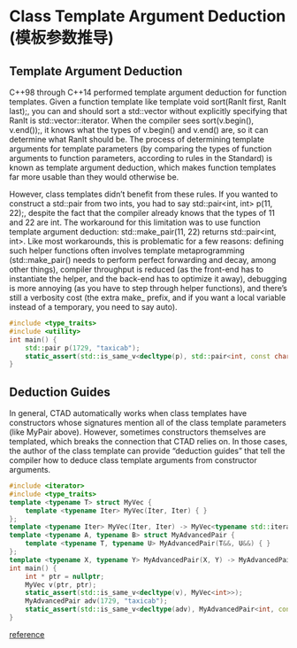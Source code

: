 # Class Template Argument Deduction (模板参数推导)

## Template Argument Deduction

C++98 through C++14 performed template argument deduction for function templates. Given a function template like template <typename RanIt> void sort(RanIt first, RanIt last);, you can and should sort a std::vector<int> without explicitly specifying that RanIt is std::vector<int>::iterator. When the compiler sees sort(v.begin(), v.end());, it knows what the types of v.begin() and v.end() are, so it can determine what RanIt should be. The process of determining template arguments for template parameters (by comparing the types of function arguments to function parameters, according to rules in the Standard) is known as template argument deduction, which makes function templates far more usable than they would otherwise be.

However, class templates didn’t benefit from these rules. If you wanted to construct a std::pair from two ints, you had to say std::pair<int, int> p(11, 22);, despite the fact that the compiler already knows that the types of 11 and 22 are int. The workaround for this limitation was to use function template argument deduction: std::make_pair(11, 22) returns std::pair<int, int>. Like most workarounds, this is problematic for a few reasons: defining such helper functions often involves template metaprogramming (std::make_pair() needs to perform perfect forwarding and decay, among other things), compiler throughput is reduced (as the front-end has to instantiate the helper, and the back-end has to optimize it away), debugging is more annoying (as you have to step through helper functions), and there’s still a verbosity cost (the extra make_ prefix, and if you want a local variable instead of a temporary, you need to say auto).

```c++
#include <type_traits>
#include <utility>
int main() {
    std::pair p(1729, "taxicab");
    static_assert(std::is_same_v<decltype(p), std::pair<int, const char *>>);
}
```

## Deduction Guides

In general, CTAD automatically works when class templates have constructors whose signatures mention all of the class template parameters (like MyPair above). However, sometimes constructors themselves are templated, which breaks the connection that CTAD relies on. In those cases, the author of the class template can provide “deduction guides” that tell the compiler how to deduce class template arguments from constructor arguments.

```c++
#include <iterator>
#include <type_traits>
template <typename T> struct MyVec {
    template <typename Iter> MyVec(Iter, Iter) { }
};
template <typename Iter> MyVec(Iter, Iter) -> MyVec<typename std::iterator_traits<Iter>::value_type>;
template <typename A, typename B> struct MyAdvancedPair {
    template <typename T, typename U> MyAdvancedPair(T&&, U&&) { }
};
template <typename X, typename Y> MyAdvancedPair(X, Y) -> MyAdvancedPair<X, Y>;
int main() {
    int * ptr = nullptr;
    MyVec v(ptr, ptr);
    static_assert(std::is_same_v<decltype(v), MyVec<int>>);
    MyAdvancedPair adv(1729, "taxicab");
    static_assert(std::is_same_v<decltype(adv), MyAdvancedPair<int, const char *>>);
}
```

[reference](https://devblogs.microsoft.com/cppblog/how-to-use-class-template-argument-deduction/)